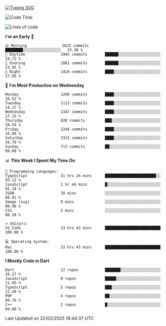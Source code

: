 
<a href="https://git.io/typing-svg"><img src="https://readme-typing-svg.demolab.com?font=Source+Code+Pro&pause=1000&random=false&width=435&lines=Hey+%F0%9F%A5%B6+iam+Yaskraz" alt="Typing SVG" /></a>
<!--START_SECTION:waka-->
![Code Time](http://img.shields.io/badge/Code%20Time-1%2C020%20hrs%2044%20mins-blue)

![Lines of code](https://img.shields.io/badge/From%20Hello%20World%20I%27ve%20Written-4.9%20million%20lines%20of%20code-blue)

**I'm an Early 🐤** 

```text
🌞 Morning                2622 commits        ████████░░░░░░░░░░░░░░░░░   33.38 % 
🌆 Daytime                1942 commits        ██████░░░░░░░░░░░░░░░░░░░   24.72 % 
🌃 Evening                1881 commits        ██████░░░░░░░░░░░░░░░░░░░   23.95 % 
🌙 Night                  1410 commits        ████░░░░░░░░░░░░░░░░░░░░░   17.95 % 
```
📅 **I'm Most Productive on Wednesday** 

```text
Monday                   1298 commits        ████░░░░░░░░░░░░░░░░░░░░░   16.52 % 
Tuesday                  1113 commits        ████░░░░░░░░░░░░░░░░░░░░░   14.17 % 
Wednesday                1347 commits        ████░░░░░░░░░░░░░░░░░░░░░   17.15 % 
Thursday                 828 commits         ███░░░░░░░░░░░░░░░░░░░░░░   10.54 % 
Friday                   1244 commits        ████░░░░░░░░░░░░░░░░░░░░░   15.84 % 
Saturday                 1312 commits        ████░░░░░░░░░░░░░░░░░░░░░   16.70 % 
Sunday                   713 commits         ██░░░░░░░░░░░░░░░░░░░░░░░   09.08 % 
```


📊 **This Week I Spent My Time On** 

```text
💬 Programming Languages: 
TypeScript               31 hrs 24 mins      ███████████████████████░░   93.12 % 
JavaScript               1 hr 44 mins        █░░░░░░░░░░░░░░░░░░░░░░░░   05.18 % 
JSON                     18 mins             ░░░░░░░░░░░░░░░░░░░░░░░░░   00.91 % 
Image (svg)              9 mins              ░░░░░░░░░░░░░░░░░░░░░░░░░   00.46 % 
CSS                      5 mins              ░░░░░░░░░░░░░░░░░░░░░░░░░   00.28 % 

🔥 Editors: 
VS Code                  33 hrs 43 mins      █████████████████████████   100.00 % 

💻 Operating System: 
Mac                      33 hrs 43 mins      █████████████████████████   100.00 % 
```

**I Mostly Code in Dart** 

```text
Dart                     12 repos            ███████░░░░░░░░░░░░░░░░░░   29.27 % 
JavaScript               9 repos             █████░░░░░░░░░░░░░░░░░░░░   21.95 % 
TypeScript               5 repos             ███░░░░░░░░░░░░░░░░░░░░░░   12.20 % 
PHP                      4 repos             ██░░░░░░░░░░░░░░░░░░░░░░░   09.76 % 
C++                      2 repos             █░░░░░░░░░░░░░░░░░░░░░░░░   04.88 % 
```




 Last Updated on 22/02/2025 18:44:37 UTC
<!--END_SECTION:waka-->
